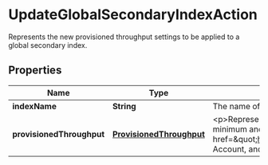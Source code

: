 

# UpdateGlobalSecondaryIndexAction

Represents the new provisioned throughput settings to be applied to a global secondary index.

## Properties

| Name | Type | Description | Notes |
|------------ | ------------- | ------------- | -------------|
|**indexName** | **String** | The name of the global secondary index to be updated. |  |
|**provisionedThroughput** | [**ProvisionedThroughput**](ProvisionedThroughput.md) | &lt;p&gt;Represents the provisioned throughput settings for the specified global secondary index.&lt;/p&gt; &lt;p&gt;For current minimum and maximum provisioned throughput values, see &lt;a href&#x3D;\&quot;https://docs.aws.amazon.com/amazondynamodb/latest/developerguide/Limits.html\&quot;&gt;Service, Account, and Table Quotas&lt;/a&gt; in the &lt;i&gt;Amazon DynamoDB Developer Guide&lt;/i&gt;.&lt;/p&gt; |  |



